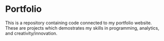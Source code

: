 # Portfolio
This is a repository containing code connected to my portfolio website. These are projects which demostrates my skills in programming, analytics, and creativity/innovation. 
